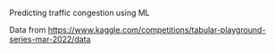 Predicting traffic congestion using ML

Data from https://www.kaggle.com/competitions/tabular-playground-series-mar-2022/data
